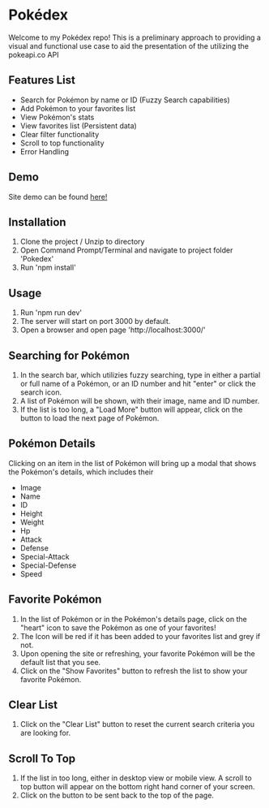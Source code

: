 
# Pokédex
Welcome to my Pokédex repo! This is a preliminary approach to providing a visual and functional use case to aid the presentation of the utilizing the pokeapi.co API

## Features List

 - Search for Pokémon by name or ID (Fuzzy Search capabilities)
 - Add Pokémon to your favorites list
 - View Pokémon's stats
 - View favorites list (Persistent data)
 - Clear filter functionality
 - Scroll to top functionality
 - Error Handling
 
## Demo
Site demo can be found [here!](https://pokedex-nine-psi-31.vercel.app/)

## Installation

1. Clone the project / Unzip to directory
2. Open Command Prompt/Terminal and navigate to project folder 'Pokedex'
3. Run 'npm install'

## Usage

1. Run 'npm run dev'
2. The server will start on port 3000 by default.
3. Open a browser and open page 'http://localhost:3000/'

## Searching for Pokémon 

1. In the search bar, which utilizies fuzzy searching, type in either a partial or full name of a Pokémon, or an ID number and hit "enter" or click the search icon.
2. A list of Pokémon will be shown, with their image, name and ID number.
3. If the list is too long, a "Load More" button will appear, click on the button to load the next page of Pokémon.

## Pokémon Details

Clicking on an item in the list of Pokémon will bring up a modal that shows the Pokémon's details, which includes their
- Image
- Name
- ID
- Height
- Weight
- Hp
- Attack
- Defense
- Special-Attack
- Special-Defense
- Speed

## Favorite Pokémon

1. In the list of Pokémon or in the Pokémon's details page, click on the "heart" icon to save the Pokémon as one of your favorites! 
2. The Icon will be red if it has been added to your favorites list and grey if not.
3. Upon opening the site or refreshing, your favorite Pokémon will be the default list that you see.
4. Click on the "Show Favorites" button to refresh the list to show your favorite Pokémon.

## Clear List

1. Click on the "Clear List" button to reset the current search criteria you are looking for.

## Scroll To Top

1. If the list in too long, either in desktop view or mobile view. A scroll to top button will appear on the bottom right hand corner of your screen.
2. Click on the button to be sent back to the top of the page.